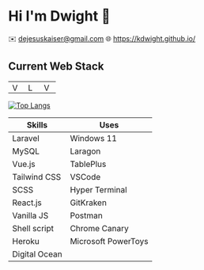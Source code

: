 # Hi I'm Dwight 👋
✉️ dejesuskaiser@gmail.com
🌐 https://kdwight.github.io/

## Current Web Stack
<table>
  <tbody>
    <tr>
      <td>
        <a href="https://vuejs.org/">
          <img alt="Vuejs" title="Vuejs" height="16" src="https://cdn.svgporn.com/logos/vue.svg" />
        </a>
      </td>
      <td>
        <a href="https://laravel.com/">
          <img alt="Laravel" title="Laravel" height="16" src="https://cdn.svgporn.com/logos/laravel.svg" />
        </a>
      </td>
      <td>
        <a href="https://tailwindcss.com/">
          <img alt="Vuejs" title="Vuejs" height="16" src="https://cdn.svgporn.com/logos/tailwindcss-icon.svg" />
        </a>
      </td>
    </tr>
  </tbody>
</table>

 [![Top Langs](https://github-readme-stats.vercel.app/api/top-langs/?username=kdwight&layout=compact&bg_color=0,6F4E37,6F4E37&title_color=fff&text_color=fff)](https://github.com/anuraghazra/github-readme-stats)

| Skills        | Uses                |
| ------------- | ------------------- |
| Laravel       | Windows 11          |
| MySQL         | Laragon             |
| Vue.js        | TablePlus           |
| Tailwind CSS  | VSCode              |
| SCSS          | Hyper Terminal      |
| React.js      | GitKraken           |
| Vanilla JS    | Postman             |
| Shell script  | Chrome Canary       |
| Heroku        | Microsoft PowerToys |
| Digital Ocean | 
